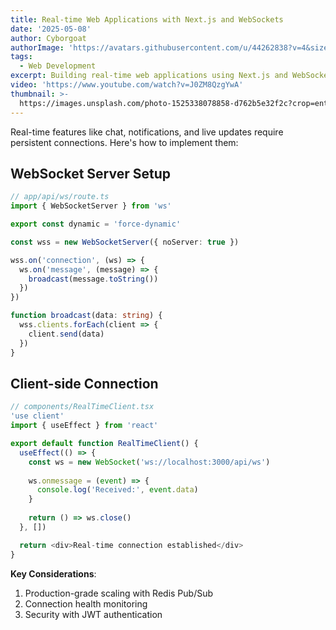 ```yaml
---
title: Real-time Web Applications with Next.js and WebSockets
date: '2025-05-08'
author: Cyborgoat
authorImage: 'https://avatars.githubusercontent.com/u/44262838?v=4&size=64'
tags:
  - Web Development
excerpt: Building real-time web applications using Next.js and WebSocket technology.
video: 'https://www.youtube.com/watch?v=J0ZM8QzgYwA'
thumbnail: >-
  https://images.unsplash.com/photo-1525338078858-d762b5e32f2c?crop=entropy&cs=tinysrgb&fit=max&fm=jpg&ixid=M3wyMDg4MDd8MHwxfHNlYXJjaHwyfHxhaXxlbnwwfHx8fDE3NDY4MDQwNDN8MA&ixlib=rb-4.1.0&q=80&w=1080
---
```


Real-time features like chat, notifications, and live updates require persistent connections. Here's how to implement
them:

## WebSocket Server Setup

```typescript
// app/api/ws/route.ts
import { WebSocketServer } from 'ws'

export const dynamic = 'force-dynamic'

const wss = new WebSocketServer({ noServer: true })

wss.on('connection', (ws) => {
  ws.on('message', (message) => {
    broadcast(message.toString())
  })
})

function broadcast(data: string) {
  wss.clients.forEach(client => {
    client.send(data)
  })
}
```

## Client-side Connection

```typescript
// components/RealTimeClient.tsx
'use client'
import { useEffect } from 'react'

export default function RealTimeClient() {
  useEffect(() => {
    const ws = new WebSocket('ws://localhost:3000/api/ws')
    
    ws.onmessage = (event) => {
      console.log('Received:', event.data)
    }
    
    return () => ws.close()
  }, [])

  return <div>Real-time connection established</div>
}
```

**Key Considerations**:

1. Production-grade scaling with Redis Pub/Sub
2. Connection health monitoring
3. Security with JWT authentication
